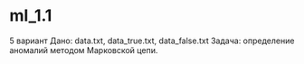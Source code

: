 # ml_1.1
5 вариант
Дано: data.txt, data_true.txt, data_false.txt
Задача: определение аномалий методом Марковской цепи.
